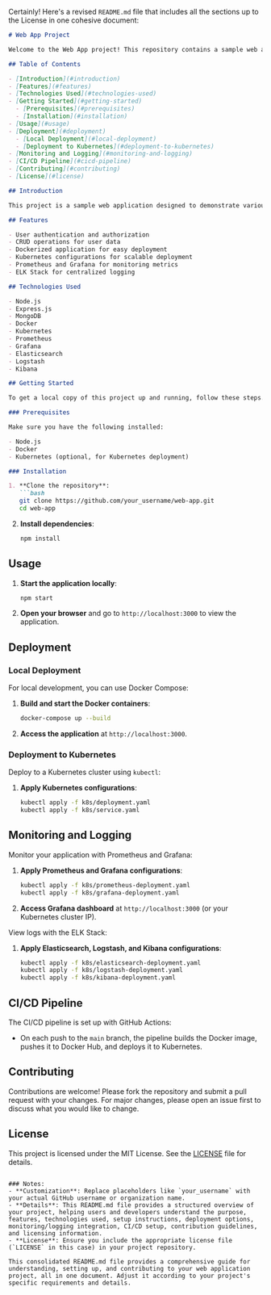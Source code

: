 Certainly! Here's a revised `README.md` file that includes all the sections up to the License in one cohesive document:

```markdown
# Web App Project

Welcome to the Web App project! This repository contains a sample web application built using Node.js, Express, MongoDB, Docker, Kubernetes, Prometheus, Grafana, and ELK Stack for monitoring and logging.

## Table of Contents

- [Introduction](#introduction)
- [Features](#features)
- [Technologies Used](#technologies-used)
- [Getting Started](#getting-started)
  - [Prerequisites](#prerequisites)
  - [Installation](#installation)
- [Usage](#usage)
- [Deployment](#deployment)
  - [Local Deployment](#local-deployment)
  - [Deployment to Kubernetes](#deployment-to-kubernetes)
- [Monitoring and Logging](#monitoring-and-logging)
- [CI/CD Pipeline](#cicd-pipeline)
- [Contributing](#contributing)
- [License](#license)

## Introduction

This project is a sample web application designed to demonstrate various aspects of modern application development and deployment practices. It includes features for user management, data storage, and integration with monitoring and logging tools.

## Features

- User authentication and authorization
- CRUD operations for user data
- Dockerized application for easy deployment
- Kubernetes configurations for scalable deployment
- Prometheus and Grafana for monitoring metrics
- ELK Stack for centralized logging

## Technologies Used

- Node.js
- Express.js
- MongoDB
- Docker
- Kubernetes
- Prometheus
- Grafana
- Elasticsearch
- Logstash
- Kibana

## Getting Started

To get a local copy of this project up and running, follow these steps.

### Prerequisites

Make sure you have the following installed:

- Node.js
- Docker
- Kubernetes (optional, for Kubernetes deployment)

### Installation

1. **Clone the repository**:
   ```bash
   git clone https://github.com/your_username/web-app.git
   cd web-app
   ```

2. **Install dependencies**:
   ```bash
   npm install
   ```

## Usage

1. **Start the application locally**:
   ```bash
   npm start
   ```

2. **Open your browser** and go to `http://localhost:3000` to view the application.

## Deployment

### Local Deployment

For local development, you can use Docker Compose:

1. **Build and start the Docker containers**:
   ```bash
   docker-compose up --build
   ```

2. **Access the application** at `http://localhost:3000`.

### Deployment to Kubernetes

Deploy to a Kubernetes cluster using `kubectl`:

1. **Apply Kubernetes configurations**:
   ```bash
   kubectl apply -f k8s/deployment.yaml
   kubectl apply -f k8s/service.yaml
   ```

## Monitoring and Logging

Monitor your application with Prometheus and Grafana:

1. **Apply Prometheus and Grafana configurations**:
   ```bash
   kubectl apply -f k8s/prometheus-deployment.yaml
   kubectl apply -f k8s/grafana-deployment.yaml
   ```

2. **Access Grafana dashboard** at `http://localhost:3000` (or your Kubernetes cluster IP).

View logs with the ELK Stack:

1. **Apply Elasticsearch, Logstash, and Kibana configurations**:
   ```bash
   kubectl apply -f k8s/elasticsearch-deployment.yaml
   kubectl apply -f k8s/logstash-deployment.yaml
   kubectl apply -f k8s/kibana-deployment.yaml
   ```

## CI/CD Pipeline

The CI/CD pipeline is set up with GitHub Actions:

- On each push to the `main` branch, the pipeline builds the Docker image, pushes it to Docker Hub, and deploys it to Kubernetes.

## Contributing

Contributions are welcome! Please fork the repository and submit a pull request with your changes. For major changes, please open an issue first to discuss what you would like to change.

## License

This project is licensed under the MIT License. See the [LICENSE](LICENSE) file for details.
```

### Notes:
- **Customization**: Replace placeholders like `your_username` with your actual GitHub username or organization name.
- **Details**: This README.md file provides a structured overview of your project, helping users and developers understand the purpose, features, technologies used, setup instructions, deployment options, monitoring/logging integration, CI/CD setup, contribution guidelines, and licensing information.
- **License**: Ensure you include the appropriate license file (`LICENSE` in this case) in your project repository.

This consolidated README.md file provides a comprehensive guide for understanding, setting up, and contributing to your web application project, all in one document. Adjust it according to your project's specific requirements and details.
